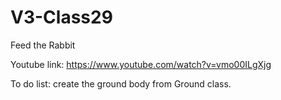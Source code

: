# V3-Class29
Feed the Rabbit

Youtube link:
https://www.youtube.com/watch?v=vmo00ILgXjg

To do list:
create the ground body from Ground class.
